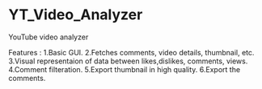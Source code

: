 # YT_Video_Analyzer
YouTube video analyzer 

Features :
1.Basic GUI.
2.Fetches comments, video details, thumbnail, etc.
3.Visual representaion of data between likes,dislikes, comments, views.
4.Comment filteration.
5.Export thumbnail in high quality.
6.Export the comments.  

